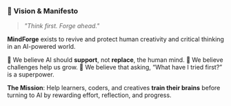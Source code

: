 
### 🧠 **Vision & Manifesto**

> *"Think first. Forge ahead."*

**MindForge** exists to revive and protect human creativity and critical thinking in an AI-powered world.

🔹 We believe AI should **support**, not **replace**, the human mind.
🔹 We believe challenges help us grow.
🔹 We believe that asking, “What have I tried first?” is a superpower.

**The Mission**:
Help learners, coders, and creatives **train their brains** before turning to AI by rewarding effort, reflection, and progress.